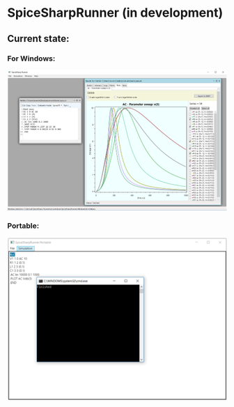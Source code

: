 # SpiceSharpRunner (in development)
## Current state:
### For Windows:
![Screen](/screenshots/screen1.PNG)

### Portable:
![Screen](/screenshots/screen_portable.PNG)
